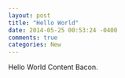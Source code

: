 ```yaml
---
layout: post
title: "Hello World"
date: 2014-05-25 00:53:24 -0400
comments: true
categories: New 
---
```

Hello World Content Bacon.
